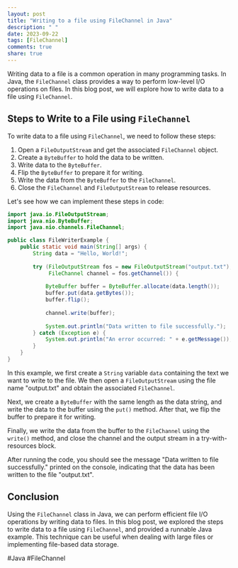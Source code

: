 ```yaml
---
layout: post
title: "Writing to a file using FileChannel in Java"
description: " "
date: 2023-09-22
tags: [FileChannel]
comments: true
share: true
---
```


Writing data to a file is a common operation in many programming tasks. In Java, the `FileChannel` class provides a way to perform low-level I/O operations on files. In this blog post, we will explore how to write data to a file using `FileChannel`.

## Steps to Write to a File using `FileChannel`

To write data to a file using `FileChannel`, we need to follow these steps:

1. Open a `FileOutputStream` and get the associated `FileChannel` object.
2. Create a `ByteBuffer` to hold the data to be written.
3. Write data to the `ByteBuffer`.
4. Flip the `ByteBuffer` to prepare it for writing.
5. Write the data from the `ByteBuffer` to the `FileChannel`.
6. Close the `FileChannel` and `FileOutputStream` to release resources.

Let's see how we can implement these steps in code:

```java
import java.io.FileOutputStream;
import java.nio.ByteBuffer;
import java.nio.channels.FileChannel;

public class FileWriterExample {
    public static void main(String[] args) {
        String data = "Hello, World!";
        
        try (FileOutputStream fos = new FileOutputStream("output.txt");
             FileChannel channel = fos.getChannel()) {
             
            ByteBuffer buffer = ByteBuffer.allocate(data.length());
            buffer.put(data.getBytes());
            buffer.flip();
            
            channel.write(buffer);
            
            System.out.println("Data written to file successfully.");
        } catch (Exception e) {
            System.out.println("An error occurred: " + e.getMessage());
        }
    }
}
```

In this example, we first create a `String` variable `data` containing the text we want to write to the file. We then open a `FileOutputStream` using the file name "output.txt" and obtain the associated `FileChannel`. 

Next, we create a `ByteBuffer` with the same length as the data string, and write the data to the buffer using the `put()` method. After that, we flip the buffer to prepare it for writing. 

Finally, we write the data from the buffer to the `FileChannel` using the `write()` method, and close the channel and the output stream in a try-with-resources block.

After running the code, you should see the message "Data written to file successfully." printed on the console, indicating that the data has been written to the file "output.txt".

## Conclusion

Using the `FileChannel` class in Java, we can perform efficient file I/O operations by writing data to files. In this blog post, we explored the steps to write data to a file using `FileChannel`, and provided a runnable Java example. This technique can be useful when dealing with large files or implementing file-based data storage. 

#Java #FileChannel
